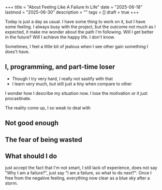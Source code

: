 +++
title = "About Feeling Like A Failure In Life"
date = "2025-06-18"
lastmod = "2025-06-30"
description = ""
tags = []
draft = true 
+++

Today is just a day as usual. I have some thing to work on it, but I have some feeling. I always busy with the project, but the outcome not much as I expected, it make me wonder about the path I'm following. Will I get better in the future? Will I achieve the happy life. I don't know.

Sometimes, I feel a little bit of jealous when I see other gain something I does't have. 

## I, programming, and part-time loser 

- Though I try very hard, I really not sastify with that
- I learn very much, but still just a tiny when compare to other

I wonder how I describe my situation now. I lose the motivation or it just procastinate.

The reality come up, I so weak to deal with 

## Not good enough

## The fear of being wasted

## What should I do

just accept the fact that I'm not smart, I still lack of experience, does not say "Why I am a failure?", just say "I am a failure, so what to do next?". Once I free from the negative feeling, everything now clear as a blue sky after a storm.

